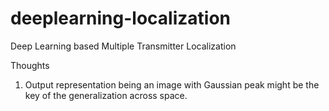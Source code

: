 # deeplearning-localization
Deep Learning based Multiple Transmitter Localization

Thoughts
1. Output representation being an image with Gaussian peak might be the key of the generalization across space.
